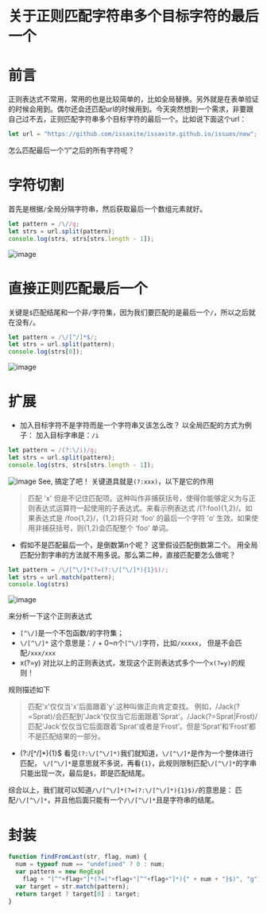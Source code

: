 # 关于正则匹配字符串多个目标字符的最后一个

# 前言
正则表达式不常用，常用的也是比较简单的，比如全局替换。另外就是在表单验证的时候会用到。偶尔还会还匹配url的时候用到。今天突然想到一个需求，非要跟自己过不去，正则匹配字符串多个目标字符的最后一个。比如说下面这个url：
```javascript
let url = "https://github.com/issaxite/issaxite.github.io/issues/new";
```
怎么匹配最后一个“/”之后的所有字符呢？

# 字符切割
首先是根据`/`全局分隔字符串，然后获取最后一个数组元素就好。
```javascript
let pattern = /\//g;
let strs = url.split(pattern);
console.log(strs, strs[strs.length - 1]);
```
![image](https://user-images.githubusercontent.com/25907273/35163101-9271ad28-fd80-11e7-9cb0-4316d5da7817.png)



# 直接正则匹配最后一个
关键是`$`匹配结尾和一个非`/`字符集，因为我们要匹配的是最后一个`/`，所以之后就在没有`/`。
```javascript
let pattern = /\/[^/]*$/;
let strs = url.split(pattern);
console.log(strs[0]);
```
![image](https://user-images.githubusercontent.com/25907273/35163020-44e19122-fd80-11e7-8fa7-06a5763d614e.png)

# 扩展
- 加入目标字符不是字符而是一个字符串又该怎么改？
以全局匹配的方式为例子：
加入目标字串是：`/i`
```javascript
let pattern = /(?:\/i)/g;
let strs = url.split(pattern);
console.log(strs, strs[strs.length - 1]);
```
![image](https://user-images.githubusercontent.com/25907273/35163612-4d0242fa-fd82-11e7-9ffc-b09904d270de.png)
See, 搞定了吧！
关键道具就是`(?:xxx)`，以下是它的作用
>匹配 'x' 但是不记住匹配项。这种叫作非捕获括号，使得你能够定义为与正则表达式运算符一起使用的子表达式。来看示例表达式 /(?:foo){1,2}/。如果表达式是 /foo{1,2}/，{1,2}将只对 ‘foo’ 的最后一个字符 ’o‘ 生效。如果使用非捕获括号，则{1,2}会匹配整个 ‘foo’ 单词。

- 假如不是匹配最后一个，是倒数第n个呢？
这里假设匹配倒数第二个。
用全局匹配分割字串的方法就不用多说。那么第二种，直接匹配要怎么做呢？
```javascript
let pattern = /\/[^\/]*(?=(?:\/[^\/]*){1}$)/;
let strs = url.match(pattern);
console.log(strs)
```
![image](https://user-images.githubusercontent.com/25907273/35164982-87701674-fd87-11e7-8dbc-d86422c0eaa0.png)

来分析一下这个正则表达式

- `[^\/]`是一个不包函数/的字符集；
-  `\/[^\/]*` 这个意思是：`/` + 0~n个`[^\/]`字符，比如`/xxxxx`， 但是不会匹配`/xxx/xxx`
- x(?=y)
对比以上的正则表达式，发现这个正则表达式多个一个`x(?=y)`的规则！

规则描述如下
>匹配'x'仅仅当'x'后面跟着'y'.这种叫做正向肯定查找。
例如，/Jack(?=Sprat)/会匹配到'Jack'仅仅当它后面跟着'Sprat'。/Jack(?=Sprat|Frost)/匹配‘Jack’仅仅当它后面跟着'Sprat'或者是‘Frost’。但是‘Sprat’和‘Frost’都不是匹配结果的一部分。

- (?:\/[^\/]*){1}$
看见`(?:\/[^\/]*)`我们就知道，`\/[^\/]*`是作为一个整体进行匹配， `\/[^\/]*`是意思就不多说，再看`{1}`，此规则限制匹配`\/[^\/]*`的字串只能出现一次，最后是`$`，即是匹配结尾。

综合以上，我们就可以知道`/\/[^\/]*(?=(?:\/[^\/]*){1}$)/`的意思是：
匹配`/\/[^\/]*`，并且他后面只能有一个`/\/[^\/]*`且是字符串的结尾。

# 封装
```javascript
function findFromLast(str, flag, num) {
  num = typeof num == "undefined" ? 0 : num;
  var pattern = new RegExp(
    flag + "[^"+flag+"]*(?=("+flag+"[^"+flag+"]*){" + num + "}$)", "g");
  var target = str.match(pattern);
  return target ? target[0] : target; 
}
```

